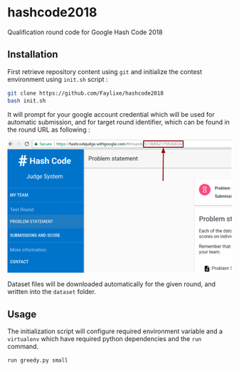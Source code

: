 # hashcode2018

Qualification round code for Google Hash Code 2018

## Installation

First retrieve repository content using ``git`` and initialize the contest
environment using ``init.sh`` script :

```bash
git clone https://github.com/Faylixe/hashcode2018
bash init.sh
```

It will prompt for your google account credential which will be used for automatic submission,
and for target round identifier, which can be found in the round URL as following :

![round](https://github.com/Faylixe/hashcode2018/blob/master/docs/round.png)

Dataset files will be downloaded automatically for the given round, and written into the ``dataset`` folder.

## Usage

The initialization script will configure required environment variable and a ``virtualenv`` which
have required python dependencies and the ``run`` command.

```bash
run greedy.py small
```
